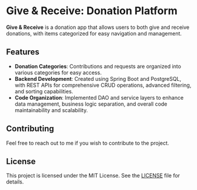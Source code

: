 # Give & Receive: Donation Platform

**Give & Receive** is a donation app that allows users to both give and receive donations, with items categorized for easy navigation and management.

## Features

- **Donation Categories**: Contributions and requests are organized into various categories for easy access.
- **Backend Development**: Created using Spring Boot and PostgreSQL, with REST APIs for comprehensive CRUD operations, advanced filtering, and sorting capabilities.
- **Code Organization**: Implemented DAO and service layers to enhance data management, business logic separation, and overall code maintainability and scalability.


## Contributing

Feel free to reach out to me if you wish to contribute to the project.

## License

This project is licensed under the MIT License. See the [LICENSE](./LICENSE) file for details.

